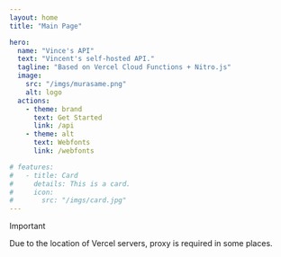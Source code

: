 ```yaml
---
layout: home
title: "Main Page"

hero:
  name: "Vince's API"
  text: "Vincent's self-hosted API."
  tagline: "Based on Vercel Cloud Functions + Nitro.js"
  image:
    src: "/imgs/murasame.png"
    alt: logo
  actions:
    - theme: brand
      text: Get Started
      link: /api
    - theme: alt
      text: Webfonts
      link: /webfonts

# features:
#   - title: Card
#     details: This is a card.
#     icon:
#       src: "/imgs/card.jpg"
---
```


> [!IMPORTANT]
> Due to the location of Vercel servers, proxy is required in some places.